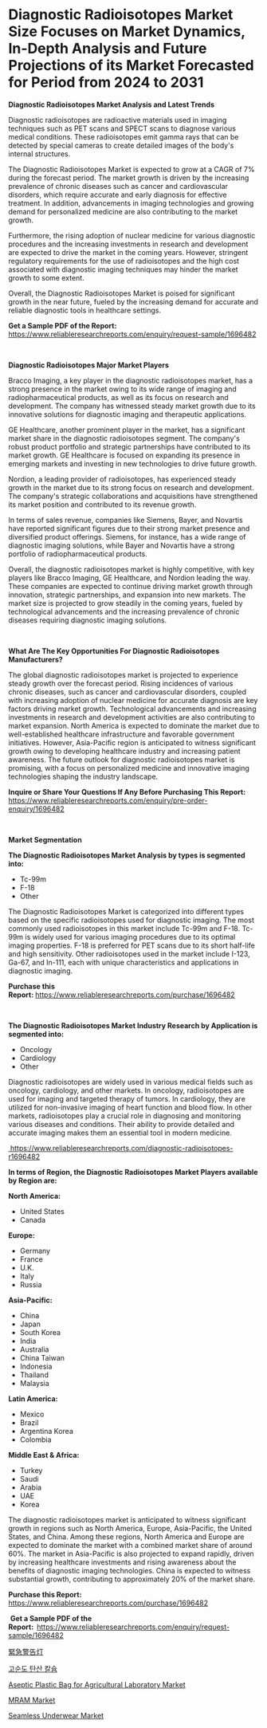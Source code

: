 <p><h1>Diagnostic Radioisotopes Market Size Focuses on Market Dynamics, In-Depth Analysis and Future Projections of its Market Forecasted for Period from 2024 to 2031</h1></p><p><strong>Diagnostic Radioisotopes Market Analysis and Latest Trends</strong></p>
<p><p>Diagnostic radioisotopes are radioactive materials used in imaging techniques such as PET scans and SPECT scans to diagnose various medical conditions. These radioisotopes emit gamma rays that can be detected by special cameras to create detailed images of the body's internal structures.</p><p>The Diagnostic Radioisotopes Market is expected to grow at a CAGR of 7% during the forecast period. The market growth is driven by the increasing prevalence of chronic diseases such as cancer and cardiovascular disorders, which require accurate and early diagnosis for effective treatment. In addition, advancements in imaging technologies and growing demand for personalized medicine are also contributing to the market growth.</p><p>Furthermore, the rising adoption of nuclear medicine for various diagnostic procedures and the increasing investments in research and development are expected to drive the market in the coming years. However, stringent regulatory requirements for the use of radioisotopes and the high cost associated with diagnostic imaging techniques may hinder the market growth to some extent.</p><p>Overall, the Diagnostic Radioisotopes Market is poised for significant growth in the near future, fueled by the increasing demand for accurate and reliable diagnostic tools in healthcare settings.</p></p>
<p><strong>Get a Sample PDF of the Report:&nbsp;</strong> <a href="https://www.reliableresearchreports.com/enquiry/request-sample/1696482">https://www.reliableresearchreports.com/enquiry/request-sample/1696482</a></p>
<p>&nbsp;</p>
<p><strong>Diagnostic Radioisotopes Major Market Players</strong></p>
<p><p>Bracco Imaging, a key player in the diagnostic radioisotopes market, has a strong presence in the market owing to its wide range of imaging and radiopharmaceutical products, as well as its focus on research and development. The company has witnessed steady market growth due to its innovative solutions for diagnostic imaging and therapeutic applications.</p><p>GE Healthcare, another prominent player in the market, has a significant market share in the diagnostic radioisotopes segment. The company's robust product portfolio and strategic partnerships have contributed to its market growth. GE Healthcare is focused on expanding its presence in emerging markets and investing in new technologies to drive future growth.</p><p>Nordion, a leading provider of radioisotopes, has experienced steady growth in the market due to its strong focus on research and development. The company's strategic collaborations and acquisitions have strengthened its market position and contributed to its revenue growth.</p><p>In terms of sales revenue, companies like Siemens, Bayer, and Novartis have reported significant figures due to their strong market presence and diversified product offerings. Siemens, for instance, has a wide range of diagnostic imaging solutions, while Bayer and Novartis have a strong portfolio of radiopharmaceutical products.</p><p>Overall, the diagnostic radioisotopes market is highly competitive, with key players like Bracco Imaging, GE Healthcare, and Nordion leading the way. These companies are expected to continue driving market growth through innovation, strategic partnerships, and expansion into new markets. The market size is projected to grow steadily in the coming years, fueled by technological advancements and the increasing prevalence of chronic diseases requiring diagnostic imaging solutions.</p></p>
<p>&nbsp;</p>
<p><strong>What Are The Key Opportunities For Diagnostic Radioisotopes Manufacturers?</strong></p>
<p><p>The global diagnostic radioisotopes market is projected to experience steady growth over the forecast period. Rising incidences of various chronic diseases, such as cancer and cardiovascular disorders, coupled with increasing adoption of nuclear medicine for accurate diagnosis are key factors driving market growth. Technological advancements and increasing investments in research and development activities are also contributing to market expansion. North America is expected to dominate the market due to well-established healthcare infrastructure and favorable government initiatives. However, Asia-Pacific region is anticipated to witness significant growth owing to developing healthcare industry and increasing patient awareness. The future outlook for diagnostic radioisotopes market is promising, with a focus on personalized medicine and innovative imaging technologies shaping the industry landscape.</p></p>
<p><strong>Inquire or Share Your Questions If Any Before Purchasing This Report:</strong> <a href="https://www.reliableresearchreports.com/enquiry/pre-order-enquiry/1696482">https://www.reliableresearchreports.com/enquiry/pre-order-enquiry/1696482</a></p>
<p>&nbsp;</p>
<p><strong>Market Segmentation</strong></p>
<p><strong>The Diagnostic Radioisotopes Market Analysis by types is segmented into:</strong></p>
<p><ul><li>Tc-99m</li><li>F-18</li><li>Other</li></ul></p>
<p><p>The Diagnostic Radioisotopes Market is categorized into different types based on the specific radioisotopes used for diagnostic imaging. The most commonly used radioisotopes in this market include Tc-99m and F-18. Tc-99m is widely used for various imaging procedures due to its optimal imaging properties. F-18 is preferred for PET scans due to its short half-life and high sensitivity. Other radioisotopes used in the market include I-123, Ga-67, and In-111, each with unique characteristics and applications in diagnostic imaging.</p></p>
<p><strong>Purchase this Report:&nbsp;</strong><a href="https://www.reliableresearchreports.com/purchase/1696482">https://www.reliableresearchreports.com/purchase/1696482</a></p>
<p>&nbsp;</p>
<p><strong>The Diagnostic Radioisotopes Market Industry Research by Application is segmented into:</strong></p>
<p><ul><li>Oncology</li><li>Cardiology</li><li>Other</li></ul></p>
<p><p>Diagnostic radioisotopes are widely used in various medical fields such as oncology, cardiology, and other markets. In oncology, radioisotopes are used for imaging and targeted therapy of tumors. In cardiology, they are utilized for non-invasive imaging of heart function and blood flow. In other markets, radioisotopes play a crucial role in diagnosing and monitoring various diseases and conditions. Their ability to provide detailed and accurate imaging makes them an essential tool in modern medicine.</p></p>
<p><a href="https://www.reliableresearchreports.com/diagnostic-radioisotopes-r1696482">&nbsp;https://www.reliableresearchreports.com/diagnostic-radioisotopes-r1696482</a></p>
<p><strong>In terms of Region, the Diagnostic Radioisotopes Market Players available by Region are:</strong></p>
<p>
    <p> <strong> North America: </strong>
        <ul>
            <li>United States</li>
            <li>Canada</li>
        </ul>
        </p> 
    <p> <strong> Europe: </strong>
        <ul>
            <li>Germany</li>
            <li>France</li>
            <li>U.K.</li>
            <li>Italy</li>
            <li>Russia</li>
        </ul>
        </p> 
    <p> <strong> Asia-Pacific: </strong>
        <ul>
            <li>China</li>
            <li>Japan</li>
            <li>South Korea</li>
            <li>India</li>
            <li>Australia</li>
            <li>China Taiwan</li>
            <li>Indonesia</li>
            <li>Thailand</li>
            <li>Malaysia</li>
        </ul>
        </p> 
    <p> <strong> Latin America: </strong>
        <ul>
            <li>Mexico</li>
            <li>Brazil</li>
            <li>Argentina Korea</li>
            <li>Colombia</li>
        </ul>
        </p> 
    <p> <strong> Middle East & Africa: </strong>
        <ul>
            <li>Turkey</li>
            <li>Saudi</li>
            <li>Arabia</li>
            <li>UAE</li>
            <li>Korea</li>
        </ul>
    </p>
    </p>
<p><p>The diagnostic radioisotopes market is anticipated to witness significant growth in regions such as North America, Europe, Asia-Pacific, the United States, and China. Among these regions, North America and Europe are expected to dominate the market with a combined market share of around 60%. The market in Asia-Pacific is also projected to expand rapidly, driven by increasing healthcare investments and rising awareness about the benefits of diagnostic imaging technologies. China is expected to witness substantial growth, contributing to approximately 20% of the market share.</p></p>
<p><strong>Purchase this Report: </strong><a href="https://www.reliableresearchreports.com/purchase/1696482">https://www.reliableresearchreports.com/purchase/1696482</a></p>
<p>&nbsp;<strong>Get a Sample PDF of the Report:&nbsp;&nbsp;</strong><a href="https://www.reliableresearchreports.com/enquiry/request-sample/1696482">https://www.reliableresearchreports.com/enquiry/request-sample/1696482</a></p>
<p><strong></strong></p>
<p><p><a href="https://github.com/oqxogxyvqe90775/Market-Research-Report-List-2/blob/main/194397165436.md">緊急警告灯</a></p><p><a href="https://github.com/lzrvbyqzftro57/Market-Research-Report-List-2/blob/main/586043464054.md">고순도 탄산 칼슘</a></p><p><a href="https://www.linkedin.com/pulse/aseptic-plastic-bag-agricultural-laboratory-market-size-ybv4e?trackingId=D3ZjlVG029Lndm59XRImOw%3D%3D">Aseptic Plastic Bag for Agricultural Laboratory Market</a></p><p><a href="https://www.linkedin.com/pulse/mram-market-comprehensive-assessment-type-application-geography-zvyie">MRAM Market</a></p><p><a href="https://issuu.com/reportprime-2/docs/seamless-underwear-market-size-2030.pptx">Seamless Underwear Market</a></p></p>
